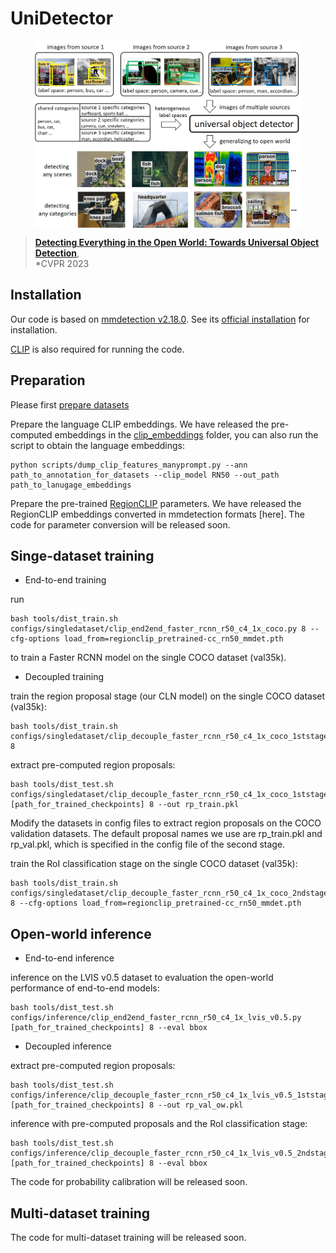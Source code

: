 # UniDetector

<p align="center"> <img src='docs/universal.jpg' align="center" height="300px"> </p>

> [**Detecting Everything in the Open World: Towards Universal Object Detection**](https://arxiv.org/abs/2303.11749),        
> *CVPR 2023

## Installation

Our code is based on [mmdetection v2.18.0](https://github.com/open-mmlab/mmdetection/tree/v2.18.0). See its [official installation](https://github.com/open-mmlab/mmdetection/blob/v2.18.0/docs/get_started.md) for installation.

[CLIP](https://github.com/openai/CLIP) is also required for running the code.

## Preparation

Please first [prepare datasets](docs/datasets.md)

Prepare the language CLIP embeddings. We have released the pre-computed embeddings in the [clip_embeddings](clip_embeddings/) folder, you can also run the script to obtain the language embeddings:
~~~
python scripts/dump_clip_features_manyprompt.py --ann path_to_annotation_for_datasets --clip_model RN50 --out_path path_to_lanugage_embeddings
~~~

Prepare the pre-trained [RegionCLIP](https://github.com/microsoft/RegionCLIP) parameters. We have released the RegionCLIP embeddings converted in mmdetection formats [here]. The code for parameter conversion will be released soon.


## Singe-dataset training

- End-to-end training

run
~~~
bash tools/dist_train.sh configs/singledataset/clip_end2end_faster_rcnn_r50_c4_1x_coco.py 8 --cfg-options load_from=regionclip_pretrained-cc_rn50_mmdet.pth
~~~
to train a Faster RCNN model on the single COCO dataset (val35k).

- Decoupled training

train the region proposal stage (our CLN model) on the single COCO dataset (val35k):
~~~
bash tools/dist_train.sh configs/singledataset/clip_decouple_faster_rcnn_r50_c4_1x_coco_1ststage.py 8
~~~

extract pre-computed region proposals:
~~~
bash tools/dist_test.sh configs/singledataset/clip_decouple_faster_rcnn_r50_c4_1x_coco_1ststage.py [path_for_trained_checkpoints] 8 --out rp_train.pkl
~~~
Modify the datasets in config files to extract region proposals on the COCO validation datasets. The default proposal names we use are rp_train.pkl and rp_val.pkl, which is specified in the config file of the second stage.

train the RoI classification stage on the single COCO dataset (val35k):
~~~
bash tools/dist_train.sh configs/singledataset/clip_decouple_faster_rcnn_r50_c4_1x_coco_2ndstage.py 8 --cfg-options load_from=regionclip_pretrained-cc_rn50_mmdet.pth
~~~

## Open-world inference

- End-to-end inference

inference on the LVIS v0.5 dataset to evaluation the open-world performance of end-to-end models:
~~~
bash tools/dist_test.sh configs/inference/clip_end2end_faster_rcnn_r50_c4_1x_lvis_v0.5.py [path_for_trained_checkpoints] 8 --eval bbox
~~~

- Decoupled inference

extract pre-computed region proposals:
~~~
bash tools/dist_test.sh configs/inference/clip_decouple_faster_rcnn_r50_c4_1x_lvis_v0.5_1ststage.py [path_for_trained_checkpoints] 8 --out rp_val_ow.pkl
~~~

inference with pre-computed proposals and the RoI classification stage:
~~~
bash tools/dist_test.sh configs/inference/clip_decouple_faster_rcnn_r50_c4_1x_lvis_v0.5_2ndstage.py [path_for_trained_checkpoints] 8 --eval bbox
~~~

The code for probability calibration will be released soon.

## Multi-dataset training

The code for multi-dataset training will be released soon.
